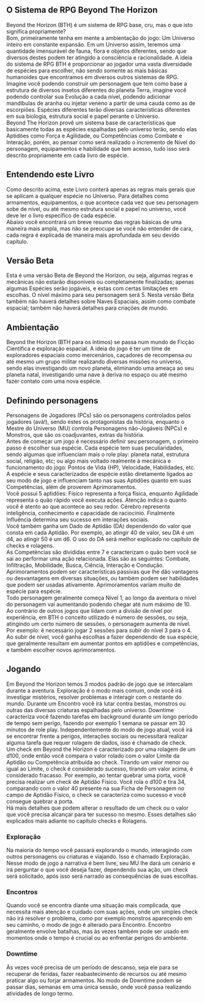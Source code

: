 ## O Sistema de RPG Beyond The Horizon

Beyond the Horizon (BTH) é um sistema de RPG base, cru, mas o que isto significa propriamente?  
Bom, primeiramente tenha em mente a ambientação do jogo: Um Universo inteiro em constante expansão. Em um Universo assim, teremos uma quantidade imensurável de fauna, flora e objetos diferentes, sendo que diversos destes podem ter atingido a consciência e racionalidade. A ideia do sistema de RPG BTH é proporcionar ao jogador uma vasta diversidade de espécies para escolher, não sendo somente as mais básicas humanoides que encontramos em diversos outros sistemas de RPG.  
Imagine você podendo construir um personagem que tem como base a estrutura de diversos insetos diferentes do planeta Terra, imagine você podendo controlar sua Evolução a cada nível, podendo adicionar mandíbulas de aranha ou injetar veneno a partir de uma cauda como as de escorpiões. Espécies diferentes terão diversas características diferentes em sua biologia, estrutura social e papel perante o Universo.  
Beyond The Horizon provê um sistema base de características que basicamente todas as espécies espalhadas pelo universo terão, sendo elas Aptidões como Força e Agilidade, ou Competências como Combate e Interação, porém, ao pensar como será realizado o incremento de Nível do personagem, equipamentos e habilidade que tem acesso, tudo isso será descrito propriamente em cada livro de espécie.

## Entendendo este Livro

Como descrito acima, este Livro conterá apenas as regras mais gerais que se aplicam a qualquer espécie no Universo. Para detalhes como armamentos, equipamentos, o que acontece cada vez que seu personagem sobe de nível, ou até mesmo estrutura social e papel no universo, você deve ler o livro específico de cada espécie.   
Abaixo você encontrará um breve resumo das regras básicas de uma maneira mais ampla, mas não se preocupe se você não entender de cara, cada regra é explicada de maneira mais aprofundada em seu devido capítulo.

## Versão Beta

Esta é uma versão Beta de Beyond the Horizon, ou seja, algumas regras e mecânicas não estarão disponíveis ou completamente finalizadas; apenas algumas Espécies serão jogáveis, e estas com certas limitações em escolhas. O nível máximo para seu personagem será 5. Nesta versão Beta também não haverá detalhes sobre Naves Espaciais, assim como combate espacial; também não haverá detalhes para criações de mundo.

## Ambientação

Beyond the Horizon (BTH para os íntimos) se passa num mundo de Ficção Científica e exploração espacial. A ideia do jogo é ter um time de exploradores espaciais como mercenários, caçadores de recompensa ou até mesmo um grupo militar realizando diversas missões no universo, sendo elas investigando um novo planeta, eliminando uma ameaça ao seu planeta natal, investigando uma nave à deriva no espaço ou até mesmo fazer contato com uma nova espécie.  

## Definindo personagens
Personagens de Jogadores (PCs) são os personagens controlados pelos jogadores (avá!), sendo estes os protagonistas da história, enquanto o Mestre do Universo (MU) controla Personagens não-Jogáveis (NPCs) e Monstros, que são os coadjuvantes, extras da história.  
Antes de começar um jogo é necessário definir seu personagem, o primeiro passo é escolher sua espécie. Cada espécie tem suas peculiaridades, sendo algumas que influenciam mais o role play: planeta natal, estrutura social, religião, etc; ou algo mais voltado realmente à mecânica e funcionamento do jogo: Pontos de Vida (HP), Velocidade, Habilidades, etc.  
A espécie e seus caracterizados de espécie estão diretamente ligados ao seu modo de jogo e influenciam tanto nas suas Aptidões quanto em suas Competências, além de proverem Aprimoramentos.  
Você possui 5 aptidões: Físico representa a força física, enquanto Agilidade representa o quão rápido você executa ações. Atenção indica o quanto você é atento ao que acontece ao seu redor. Cérebro representa inteligência, conhecimento e capacidade de raciocínio. Finalmente Influência determina seu sucesso em interações sociais.  
Você também ganha um Dado de Aptidão (DA) dependendo do valor que consta em cada Aptidão. Por exemplo, ao atingir 40 de valor, seu DA é um d4, ao atingir 50 é um d6. O uso do DA será melhor explicado no capítulo de checks e rolagens.  
As Competências são divididas entre 7 e caracterizam o quão bem você se sai ao performar uma ação relacionada. Elas são as seguintes: Combate, Infiltração, Mobilidade, Busca, Ciência, Interação e Condução.  
Aprimoramentos podem ser características passivas que lhe dão vantagens ou desvantagens em diversas situações, ou também podem ser habilidades que podem ser usadas ativamente. Aprimoramentos variam muito de espécie para espécie.  
Todo personagem geralmente começa Nível 1, ao longo da aventura o nível do personagem vai aumentando podendo chegar até num máximo de 10. Ao contrário de outros jogos que lidam com a divisão de nível por experiência, em BTH o conceito utilizado é número de sessões, ou seja, atingindo um certo número de sessões, o personagem aumenta de nível. Por exemplo: é necessário jogar 2 sessões para subir do nível 3 para o 4.  
Ao subir de nível, você ganha escolhas a fazer dependendo de sua espécie, que geralmente resultam em aumentar pontos em aptidões e competências, e também escolher novos aprimoramentos.  

## Jogando

Em Beyond the Horizon temos  3 modos padrão de jogo que se intercalam durante a aventura. Exploração é o modo mais comum, onde você irá investigar mistérios, resolver problemas e interagir com o restante do mundo. Durante um Encontro você irá lutar contra bestas, monstros ou outras das diversas criaturas espalhadas pelo universo. Downtime caracteriza você fazendo tarefas em background durante um longo período de tempo sem perigo, fazendo por exemplo 1 semana se passar em 30 minutos de role play.
Independentemente do modo de jogo atual, você irá se encontrar frente a perigos, interações sociais ou necessitará realizar alguma tarefa que requer rolagem de dados, isso é chamado de check.   
Um check em Beyond the Horizon é caracterizado por uma rolagem de um d100, onde então você compara o valor rolado com o valor Limite da Aptidão ou Competência atribuída ao check. Tirando um valor menor ou igual ao Limite, o check é considerado sucesso, tirando um valor acima, é considerado fracasso. Por exemplo, ao tentar quebrar uma porta, você precisa realizar um check de Aptidão Físico. Você rola o d100 e tira 34, comparando com o valor 40 presente na sua Ficha de Personagem no campo de Aptidão Físico, o check se caracteriza como sucesso e você consegue quebrar a porta.  
Há mais detalhes que podem alterar o resultado de um check ou o valor que você precisa alcançar para ter sucesso no mesmo. Esses detalhes são explicados mais adiante no capítulo checks e Rolagens.  

### Exploração

Na maioria do tempo você passará explorando o mundo, interagindo com outros personagens ou criaturas e viajando. Isso é chamado Exploração. Nesse modo de jogo a narrativa é bem livre, seu MU lhe dará um cenário e irá  perguntar o que você deseja fazer, dependendo sua ação, um check será solicitado, após isso será narrado as consequências de suas escolhas.

### Encontros

Quando você se encontra diante uma situação mais complicada, que necessita mais atenção e cuidado com suas ações, onde um simples check não irá resolver o problema, como por exemplo monstros aparecendo em seu caminho, o modo de jogo é alterado para Encontro. Encontro geralmente envolve batalhas, mas às vezes também pode ser usado em momentos onde o tempo é crucial ou ao enfrentar perigos do ambiente.

### Downtime
Às vezes você precisa de um período de descanso, seja ele para se recuperar de feridas, fazer reabastecimento de recursos ou até mesmo praticar algo ou forjar armamentos. No modo de Downtime podem se passar dias, semanas em uma única sessão, onde você passa realizando atividades de longo termo.
